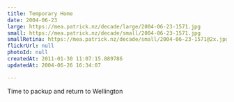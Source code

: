 ```yaml
---
title: Temporary Home
date: 2004-06-23
large: https://mea.patrick.nz/decade/large/2004-06-23-1571.jpg
small: https://mea.patrick.nz/decade/small/2004-06-23-1571.jpg
smallRetina: https://mea.patrick.nz/decade/small/2004-06-23-1571@2x.jpg
flickrUrl: null
photoId: null
createdAt: 2011-01-30 11:07:15.889786
updatedAt: 2004-06-26 16:34:07

---
```

Time to packup and return to Wellington
